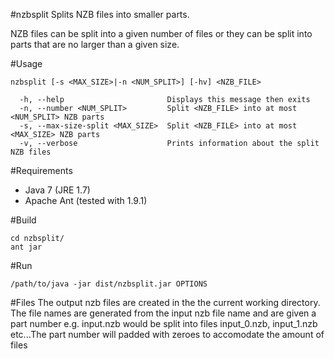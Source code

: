 #nzbsplit
Splits NZB files into smaller parts.

NZB files can be split into a given number of files or they can be split into parts that are no larger than a given size.

#Usage
```
nzbsplit [-s <MAX_SIZE>|-n <NUM_SPLIT>] [-hv] <NZB_FILE>

  -h, --help                       Displays this message then exits
  -n, --number <NUM_SPLIT>         Split <NZB_FILE> into at most <NUM_SPLIT> NZB parts
  -s, --max-size-split <MAX_SIZE>  Split <NZB_FILE> into at most <MAX_SIZE> NZB parts
  -v, --verbose                    Prints information about the split NZB files
```
#Requirements
* Java 7 (JRE 1.7)
* Apache Ant (tested with 1.9.1)

#Build
```
cd nzbsplit/
ant jar
```

#Run
```
/path/to/java -jar dist/nzbsplit.jar OPTIONS 
```

#Files
The output nzb files are created in the the current working directory. The file names are generated from the input nzb file name and are given a part number e.g. input.nzb would be split into files input_0.nzb, input_1.nzb etc...The part number will padded with zeroes to accomodate the amount of files